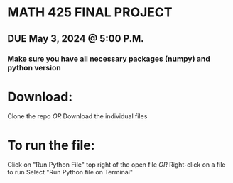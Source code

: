 # MATH 425 FINAL PROJECT
## DUE May 3, 2024 @ 5:00 P.M.
### Make sure you have all necessary packages (numpy) and python version

# **Download:**
Clone the repo
*OR*
Download the individual files

# **To run the file:**
Click on "Run Python File" top right of the open file
*OR*
Right-click on a file to run
Select "Run Python file on Terminal"
